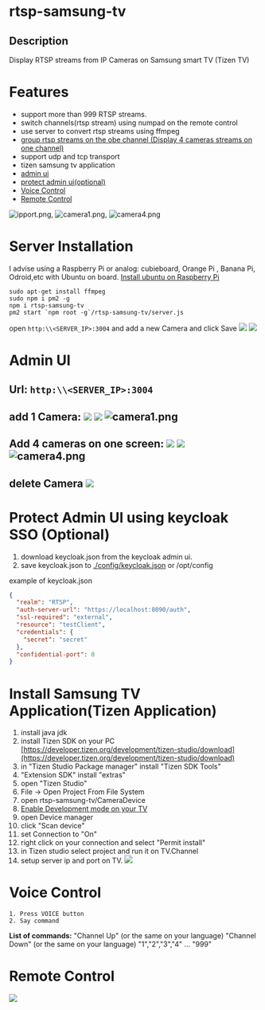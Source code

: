 # rtsp-samsung-tv

## Description
Display  RTSP streams from IP Cameras on Samsung smart TV (Tizen TV)

# Features
 - support more than 999 RTSP streams.
 - switch channels(rtsp stream) using numpad on the remote control
 - use server to convert rtsp streams using ffmpeg
 - [group rtsp streams on the obe channel (Display 4 cameras streams on one channel)](#add-4-cameras-on-one-screen--)
 - support udp and tcp transport
 - tizen samsung tv application
 - [admin ui](#admin-ui)
 - [protect admin ui(optional)](#protect-admin-ui-using-keycloak-sso-optional)
 - [Voice Control](#voice-control)
 - [Remote Control](#remote-control)


![ipport.png](/img/ipport.png), ![camera1.png](/img/camera1.png), ![camera4.png](/img/camera4.png)
# Server Installation
I advise using a Raspberry Pi or analog: cubieboard, Orange Pi , Banana Pi, Odroid,etc with Ubuntu on board.
[Install ubuntu on Raspberry Pi](https://ubuntu.com/download/raspberry-pi)
```
sudo apt-get install ffmpeg
sudo npm i pm2 -g
npm i rtsp-samsung-tv
pm2 start `npm root -g`/rtsp-samsung-tv/server.js
```
open ```http:\\<SERVER_IP>:3004``` and add a new  Camera and click Save ![](img/addnewCamera.png) ![](img/addedNewDevice.png)


# Admin UI
## **Url**:  ```http:\\<SERVER_IP>:3004```
## **add 1 Camera**: ![](img/addnewCamera.png) ![](img/addedNewDevice.png) ![camera1.png](/img/camera1.png)
## **Add 4 cameras on one screen**: ![](img/add4Cameras.png) ![](img/added4Cameras.png) ![camera4.png](/img/camera4.png)
## **delete Camera** ![](img/deleteCamera.png)

# Protect Admin UI using keycloak SSO (Optional)
1. download keycloak.json from the keycloak admin ui.
2. save keycloak.json to [./config/keycloak.json](/config) or /opt/config

example of keycloak.json
```json
{
  "realm": "RTSP",
  "auth-server-url": "https://localhost:8090/auth",
  "ssl-required": "external",
  "resource": "testClient",
  "credentials": {
    "secret": "secret"
  },
  "confidential-port": 0
}
```

# Install Samsung TV Application(Tizen Application)

1. install java jdk
2. install Tizen SDK on your PC [https://developer.tizen.org/development/tizen-studio/download](https://developer.tizen.org/development/tizen-studio/download)
3. in "Tizen Studio Package manager" install  "Tizen SDK Tools"
4. "Extension SDK" install "extras"
5. open "Tizen Studio"
6. File -> Open Project From File System
7. open rtsp-samsung-tv/CameraDevice
8. [Enable Development mode on your TV](https://developer.samsung.com/smarttv/develop/getting-started/using-sdk/tv-device.html)
9. open Device manager
10. click "Scan device"
11. set Connection to "On"
12. right click on your connection and select "Permit install"
13. in Tizen studio select project and run it on TV.Channel
14. setup server ip and port on TV. ![](/img/ipport.png)

# Voice Control
    1. Press VOICE button
    2. Say command
 **List of commands:**
 "Channel Up" (or the same on your language)
 "Channel Down" (or the same on your language)
 "1","2","3","4" ... "999"

# Remote Control

![](/img/RemoteControl.png)

